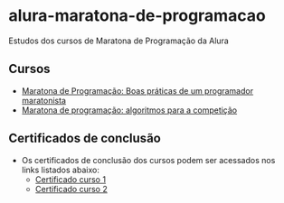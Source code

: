 # alura-maratona-de-programacao
Estudos dos cursos de Maratona de Programação da Alura

## Cursos
- [Maratona de Programação: Boas práticas de um programador maratonista](https://cursos.alura.com.br/course/maratona-de-programacao-introducao-e-boas-praticas-de-um-programador-maratonista)
- [Maratona de programação: algoritmos para a competição](https://cursos.alura.com.br/course/maratona-de-programacao)

## Certificados de conclusão
- Os certificados de conclusão dos cursos podem ser acessados nos links listados abaixo:
    - [Certificado curso 1](https://cursos.alura.com.br/certificate/ea8e3412-3060-4252-831c-1fe5a6164fb4?lang=pt_BR)
    - [Certificado curso 2](https://cursos.alura.com.br/certificate/b94c11a6-2353-4886-8bc9-4b66c0d44e69?lang=pt_BR)
